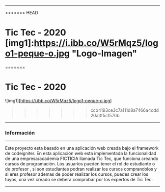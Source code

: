 ***

<<<<<<< HEAD
# Tic Tec - 2020 [img1]:https://i.ibb.co/W5rMqz5/logo1-peque-o.jpg "Logo-Imagen"

=======
# Tic Tec - 2020 
![img1][https://i.ibb.co/W5rMqz5/logo1-peque-o.jpg]
>>>>>>> ccb4193ce3c7a111d8a7466a4cdd20a3f5cf570b
***

### Información

***

Este proyecto esta basado en una aplicación web creada bajo el framework
de codeigniter. En esta aplicación web esta implementada la funcionalidad
de una empresa/academia FICTICIA llamada Tic Tec, que funciona creando cursos de
programación. Los usuarios pueden tener el rol de estudiante o de profesor
, si son estudiantes podran realizar los cursos comprandolos y si eres
profesor ademas de poder realizar los cursos, puedes crear los tuyos,
una vez creado se debera comprobar por los expertos de Tic Tec.

***
